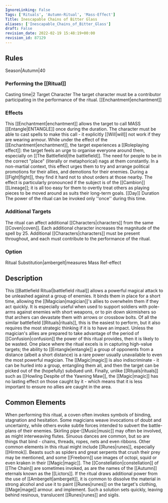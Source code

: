 ```yaml
---
IgnoreLinking: False
Tags: ['Rituals', 'Autumn-Ritual', 'Mass-Effect']
Title: Inescapable Chains of Bitter Glass
aliases: ['Inescapable_Chains_of_Bitter_Glass']
draft: False
revision_date: 2022-02-19 15:48:19+00:00
revision_id: 87129
---
```


## Rules
Season|Autumn|40
### Performing the [[Ritual]]
Casting time|2 Target Character The target character must be a contributor participating in the performance of the ritual.
[[Enchantment|enchantment]]
### Effects
This [[Enchantment|enchantment]] allows the target to call MASS [[Entangle|ENTANGLE]] once during the duration. The character must be able to cast spells to make this call - it explicitly [[Will|will]] not work if they are wearing armour. 
While under the effect of the [[Enchantment|enchantment]], the target experiences a [[Roleplaying effect]]: the target feels an urge to organise everyone around them, especially on [[The Battlefield|the battlefield]]. The need for people to be in the correct "place" (literally or metaphorical) nags at them constantly. In a non-martial context, this effect urges them to try and arrange political promotions for their allies, and demotions for their enemies. During a [[Fight|fight]], they find it hard not to shout orders at those nearby. The effect is particularly pronounced if the subject is of the [[Cambion]] [[Lineage]]; it is all too easy for them to overtly treat others as playing pieces to be moved around as suits their long-term goals.
[[Day]] Duration The power of the ritual can be invoked only ''once'' during this time.
### Additional Targets
The ritual can affect additional [[Characters|characters]] from the same [[Coven|coven]]. Each additional character increases the magnitude of the spell by 25. Additional [[Characters|characters]] must be present throughout, and each must contribute to the performance of the ritual.
### Option
Ritual Substitution|ambergelt|measures
Mass Ref-effect
## Description
This [[Battlefield Ritual|battlefield ritual]] allows a powerful magical attack to be unleashed against a group of enemies. It binds them in place for a short time, allowing the [[Magician|magician]]'s allies to overwhelm them if they act quickly. It is especially useful when used to support soldiers with pole-arms against enemies with short weapons, or to pin down skirmishers so that archers can devastate them with arrows or crossbow bolts. 
Of all the similar battlefield [[Rituals|rituals]], this is the easiest to perform, but it also requires the most strategic thinking if it is to have an impact. Unless the magician's allies are prepared to take advantage of the period of [[Confusion|confusion]] the power of this ritual provides, then it is likely to be wasted. One place where the ritual excels is in capturing high-value targets; the ability to [[Entangle|entangle]] a group of opponents from a distance (albeit a short distance) is a rare power usually unavailable to even the most powerful magician. The [[Magic|magic]] is also indiscriminate - it can be hurled into a group, entangling them all, and then the target can be picked out of the (hopefully) subdued unit. Finally, unlike [[Rituals|rituals]] such as [[Howling Despite of the Yawning Maw]], the [[Magic|magic]] has no lasting effect on those caught by it - which means that it is less important to ensure no allies are caught in the area.
## Common Elements
When performing this ritual, a coven often invokes symbols of binding, stagnation and hesitation. Some magicians weave invocations of doubt and uncertainty, while others evoke subtle forces intended to subvert the battle-plans of their enemies. Skirling pipe-[[Music|music]] may often be involved, as might interweaving flutes. Sinuous dances are common, but so are things that bind - chains, threads, ropes, nets and even ribbons.
Other common elements in this ritual might include [[Runes|runes]], especially [[Hirmok]]. Beasts such as spiders and great serpents that crush their prey may be mentioned, and some [[Freeborn]] use images of octopi, squid or even kraken in their [[Magic|magic]]. The [[Constellation|constellation]] of [[The Chain]] are sometimes invoked, as are the names of the [[Autumn]] eternals known as the [[Lictors]].
If the ritual draws additional power from the use of [[Ambergelt|ambergelt]], it is common to dissolve the material in strong alcohol and use it to paint [[Runes|runes]] on the target's clothing, [[Mage|mage]] armour. and implement. Such a solution sets quickly, leaving behind resinous, translucent [[Runes|runes]] and sigils.
